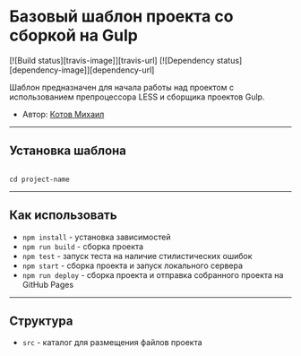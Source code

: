 # Базовый шаблон проекта со сборкой на Gulp

[![Build status][travis-image]][travis-url] [![Dependency status][dependency-image]][dependency-url]

Шаблон предназначен для начала работы над проектом с использованием препроцессора LESS и сборщика проектов Gulp.

* Автор: [Котов Михаил](https://github.com/KotovMikhail/)

---

## Установка шаблона

```shell

cd project-name
```

---

## Как использовать

* `npm install` - установка зависимостей
* `npm run build` - сборка проекта
* `npm test` - запуск теста на наличие стилистических ошибок
* `npm start` - сборка проекта и запуск локального сервера
* `npm run deploy` - сборка проекта и отправка собранного проекта на GitHub Pages

---

## Структура

* `src` - каталог для размещения файлов проекта

